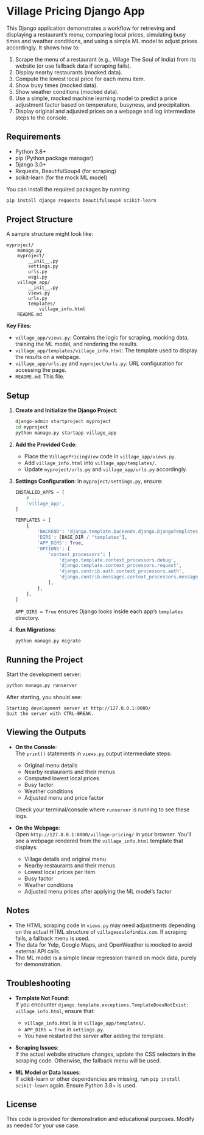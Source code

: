 # Village Pricing Django App

This Django application demonstrates a workflow for retrieving and displaying a restaurant’s menu, comparing local prices, simulating busy times and weather conditions, and using a simple ML model to adjust prices accordingly. It shows how to:

1. Scrape the menu of a restaurant (e.g., Village The Soul of India) from its website (or use fallback data if scraping fails).
2. Display nearby restaurants (mocked data).
3. Compute the lowest local price for each menu item.
4. Show busy times (mocked data).
5. Show weather conditions (mocked data).
6. Use a simple, mocked machine learning model to predict a price adjustment factor based on temperature, busyness, and precipitation.
7. Display original and adjusted prices on a webpage and log intermediate steps to the console.

## Requirements

- Python 3.8+
- pip (Python package manager)
- Django 3.0+
- Requests, BeautifulSoup4 (for scraping)
- scikit-learn (for the mock ML model)

You can install the required packages by running:

```bash
pip install django requests beautifulsoup4 scikit-learn
```

## Project Structure

A sample structure might look like:

```
myproject/
    manage.py
    myproject/
        __init__.py
        settings.py
        urls.py
        wsgi.py
    village_app/
        __init__.py
        views.py
        urls.py
        templates/
            village_info.html
    README.md
```

**Key Files:**
- `village_app/views.py`: Contains the logic for scraping, mocking data, training the ML model, and rendering the results.
- `village_app/templates/village_info.html`: The template used to display the results on a webpage.
- `village_app/urls.py` and `myproject/urls.py`: URL configuration for accessing the page.
- `README.md`: This file.

## Setup

1. **Create and Initialize the Django Project**:
   ```bash
   django-admin startproject myproject
   cd myproject
   python manage.py startapp village_app
   ```
   
2. **Add the Provided Code**:
   - Place the `VillagePricingView` code in `village_app/views.py`.
   - Add `village_info.html` into `village_app/templates/`.
   - Update `myproject/urls.py` and `village_app/urls.py` accordingly.

3. **Settings Configuration**:
   In `myproject/settings.py`, ensure:
   ```python
   INSTALLED_APPS = [
       # ...
       'village_app',
   ]

   TEMPLATES = [
       {
           'BACKEND': 'django.template.backends.django.DjangoTemplates',
           'DIRS': [BASE_DIR / "templates"],
           'APP_DIRS': True,
           'OPTIONS': {
               'context_processors': [
                   'django.template.context_processors.debug',
                   'django.template.context_processors.request',
                   'django.contrib.auth.context_processors.auth',
                   'django.contrib.messages.context_processors.messages',
               ],
           },
       },
   ]
   ```
   `APP_DIRS = True` ensures Django looks inside each app’s `templates` directory.

4. **Run Migrations**:
   ```bash
   python manage.py migrate
   ```

## Running the Project

Start the development server:
```bash
python manage.py runserver
```

After starting, you should see:
```
Starting development server at http://127.0.0.1:8000/
Quit the server with CTRL-BREAK.
```

## Viewing the Outputs

- **On the Console**:  
  The `print()` statements in `views.py` output intermediate steps:
  - Original menu details
  - Nearby restaurants and their menus
  - Computed lowest local prices
  - Busy factor
  - Weather conditions
  - Adjusted menu and price factor

  Check your terminal/console where `runserver` is running to see these logs.

- **On the Webpage**:  
  Open `http://127.0.0.1:8000/village-pricing/` in your browser. You’ll see a webpage rendered from the `village_info.html` template that displays:
  - Village details and original menu
  - Nearby restaurants and their menus
  - Lowest local prices per item
  - Busy factor
  - Weather conditions
  - Adjusted menu prices after applying the ML model’s factor

## Notes

- The HTML scraping code in `views.py` may need adjustments depending on the actual HTML structure of `villagesoulofindia.com`. If scraping fails, a fallback menu is used.
- The data for Yelp, Google Maps, and OpenWeather is mocked to avoid external API calls.
- The ML model is a simple linear regression trained on mock data, purely for demonstration.

## Troubleshooting

- **Template Not Found**:  
  If you encounter `django.template.exceptions.TemplateDoesNotExist: village_info.html`, ensure that:
  - `village_info.html` is in `village_app/templates/`.
  - `APP_DIRS = True` in `settings.py`.
  - You have restarted the server after adding the template.

- **Scraping Issues**:  
  If the actual website structure changes, update the CSS selectors in the scraping code. Otherwise, the fallback menu will be used.

- **ML Model or Data Issues**:  
  If scikit-learn or other dependencies are missing, run `pip install scikit-learn` again. Ensure Python 3.8+ is used.

## License

This code is provided for demonstration and educational purposes. Modify as needed for your use case.
```